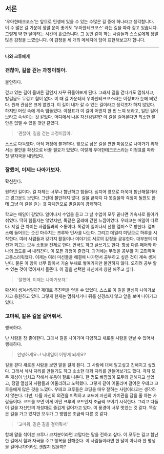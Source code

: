 ## 서론

‘우아한테크코스’는 앞으로 인생에 있을 수 있는 수많은 길 중에 하나라고 생각합니다.
이 수 많은 길 가운데 정말 운이 좋게도 ‘우아한테크코스’ 라는 길을 따라 걷고 있습니다. 그렇게 약 한 달이라는 시간이 흘렀습니다.
그 동안 같이 하는 사람들과 스스로에게 정말 많은 감정을 느꼈습니다. 이 감정을 세 개의 메세지에 담아 표현해보고자 합니다.

---

#### 나와 크루에게

### 괜찮아, 길을 걷는 과정이잖아.​

불안하다.

걷고 있는 길이 올바른 길인지 자꾸 뒤돌아보게 된다. 그래서 길을 걷다가도 멈춰서고, 발걸음도 무겁고 힘이 없다.
이 때 길 가운데서 우아한테크코스라는 이정표가 눈에 띄었다. 원래 관심은 크게 없었다.
이 길이 내가 갈 수 있는 길이라고 생각조차 하지 않았다. 하지만 머릿 속에 계속 맴돌았다.
이정표가 이 길이 어떤지 한 번 느껴 보라고, 일단 걸어보라고 속삭이는 것 같았다.
어디에서 나온 자신감일까? 이 길을 걸어본다면 최소한 불안은 없앨 수 있을 것만 같았다.

> '괜찮아, 길을 걷는 과정이잖아.'

스스로 다독였다. 아직 과정에 불과하다.
앞으로 남은 길을 편한 마음으로 나아가기 위해서는 불안을 확신으로 바꿀 필요가 있었다.
이렇게 우아한테크코스라는 이정표를 따라 첫 발자국을 내딛었다.

### 잘했어, 이제는 나아가보자.​

확신한다.

원하던 길이다. 길 자체는 너무나 험난하고 힘들다.
심지어 앞으로 더욱더 험난해질거라고 경고문도 보인다. 그런데 불안하지 않다.
길을 끝까지 다 못걸을까 걱정이 될만도 한데 그냥 이 길을 걷는 것 자체만으로 발걸음이 경쾌하다.

학교는 매일이 같았다. 일어나서 수업을 듣고 그 날 수업이 모두 끝나면 기숙사로 돌아가 쉬었다.
딱히 힘들지는 않았지만, 똑같은 굴레에 갇힌 느낌이었다.
우테코는 매일이 다르다. 제일 큰 차이는 사람들과의 소통이다. 똑같이 일어나서 선릉 캠퍼스로 향한다.
캠퍼스에 들어오는 순간 마주치는 크루와 인사를 나눈다. 그리고 데일리 미팅으로 하루를 시작한다.
여러 사람들과 갖가지 활동이나 이야기로 서로의 감정을 공유한다. 대부분의 미션과 회고는 모두 소통을 전제로 한다.
연극도 하고 글쓰기도 한다. 항상 다른 페어와 하나의 코드를 써 내려간다. 이 모든 과정이 즐겁다.
과거에는 무엇을 공부할 지 고민하며 고통스러워했다.
이제는 여러 미션들을 해결해 나가면서 공부하고 싶은 것이 계속 생겨난다.
물론 이 양이 너무 많아서 기술 부채로 쌓여가지만 불안하지 않다.
오히려 공부 할 수 있는 것이 많아져서 들뜬다. 이 길을 선택한 자신에게 칭찬 해주고 싶다.

> '잘했어, 이제는 나아가보자.'

확신이 생겨서일까? 제대로 추진력을 얻을 수 있었다.
스스로 이 길을 열심히 나아가보자고 응원하고 있다.
그렇게 현재는 멈춰서거나 뒤를 신경쓰지 않고 앞을 보며 나아가고 있다.

### 고마워, 같은 길을 걸어줘서.​

행복하다.

난 사람을 참 좋아한다. 그래서 길을 나아가며 다양하고 새로운 사람을 만날 수 있어서 행복하다.

> 안녕하세요~! 닉네임이 어떻게 되세요?

길을 걷다 새로운 사람을 보면 말을 걸게 된다. 그 사람에 대해 알고싶고 친해지고 싶었다.
그래서 식사 자리를 만들기도 하고 소소한 대화 자리를 만들어보기도 했다. 각자 모두 개성이 넘치고 착해서 웃음이 절로 나온다.
한 명도 빠짐없이 모두와 친해지고 싶었고, 정말 열심히 사람들과 어울리려고 노력했다.
그렇게 같이 어울리며 걸어온 우테코 크루들에게 많은 것을 느꼈다.
우테코 크루들은 코딩을 매우 잘하는 사람이라고는 생각하지 않는다. 다만, 다들 자신의 의견을 피력하고 코드에 자신의 가치관을 담을 줄 아는 사람들이다.
코드를 보면 이게 어떤 크루의 코드인지 조금씩 보이기 시작한다. 그리고 다들 이 길을 자신만의 개성대로 즐겁게 걸어가고 있다.
이 풍경이 너무 멋있는 것 같다. 똑같은 길을 가고 있지만 모두가 그 방법은 조금씩 다른 것 같다.

> '고마워, 같은 길을 걸어줘서'

함께 말을 섞어본 크루나 코치분이라면 고맙다는 말을 전하고 싶다.
이 모두는 길고 험난한 길에서 힘과 자극을 주고 행복을 전해준다.
이 사람들이라면 한 달이 아니라 한 평생을 걸어나가더라도 괜찮지 않을까?
